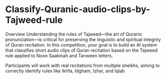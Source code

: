 # Classify-Quranic-audio-clips-by-Tajweed-rule

Overview
Understanding the rules of Tajweed—the art of Quranic pronunciation—is critical for preserving the linguistic and spiritual integrity of Quran recitation. In this competition, your goal is to build an AI system that classifies short audio clips of Quran recitation based on the Tajweed rule applied to Noon Saakinah and Tanween letters.

Participants will work with real recitations from multiple sheikhs, aiming to correctly identify rules like Ikhfa, Idgham, Izhar, and Iqlab
